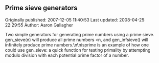 ## Prime sieve generators

Originally published: 2007-12-05 11:40:53
Last updated: 2008-04-25 22:29:55
Author: Aaron Gallagher

Two simple generators for generating prime numbers using a prime sieve. gen_sieve(n) will produce all prime numbers <n, and gen_infsieve() will infinitely produce prime numbers.\n\nisprime is an example of how one could use gen_sieve: a quick function for testing primality by attempting modulo division with each potential prime factor of a number.
